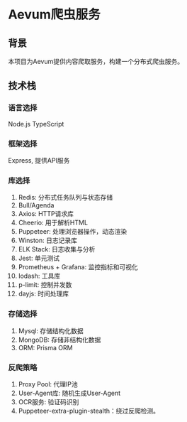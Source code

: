 # Aevum爬虫服务

## 背景

本项目为Aevum提供内容爬取服务，构建一个分布式爬虫服务。

## 技术栈

### 语言选择

Node.js TypeScript

### 框架选择

Express, 提供API服务

### 库选择

1. Redis: 分布式任务队列与状态存储
2. Bull/Agenda
3. Axios: HTTP请求库
4. Cheerio: 用于解析HTML
5. Puppeteer: 处理浏览器操作，动态渲染
6. Winston: 日志记录库
7. ELK Stack: 日志收集与分析
8. Jest: 单元测试
9. Prometheus + Grafana: 监控指标和可视化
10. lodash: 工具库
11. p-limit: 控制并发数
12. dayjs: 时间处理库

### 存储选择

1. Mysql: 存储结构化数据
2. MongoDB: 存储非结构化数据
3. ORM: Prisma ORM

### 反爬策略

1. Proxy Pool: 代理IP池
2. User-Agent库: 随机生成User-Agent
3. OCR服务: 验证码识别
4. Puppeteer-extra-plugin-stealth：绕过反爬检测。
